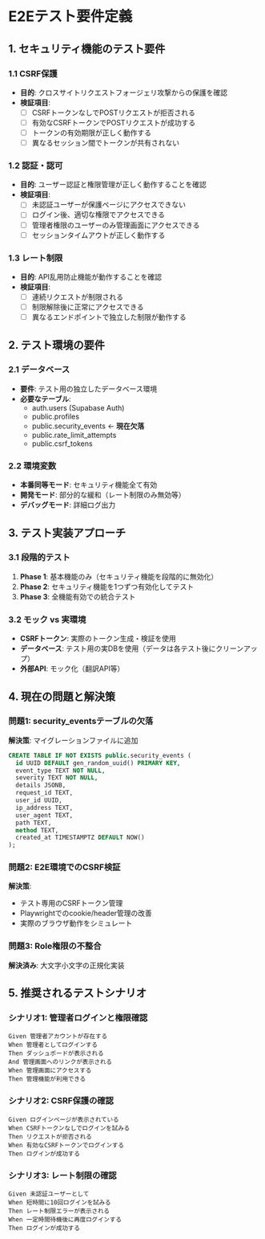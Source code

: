 # E2Eテスト要件定義

## 1. セキュリティ機能のテスト要件

### 1.1 CSRF保護
- **目的**: クロスサイトリクエストフォージェリ攻撃からの保護を確認
- **検証項目**:
  - [ ] CSRFトークンなしでPOSTリクエストが拒否される
  - [ ] 有効なCSRFトークンでPOSTリクエストが成功する
  - [ ] トークンの有効期限が正しく動作する
  - [ ] 異なるセッション間でトークンが共有されない

### 1.2 認証・認可
- **目的**: ユーザー認証と権限管理が正しく動作することを確認
- **検証項目**:
  - [ ] 未認証ユーザーが保護ページにアクセスできない
  - [ ] ログイン後、適切な権限でアクセスできる
  - [ ] 管理者権限のユーザーのみ管理画面にアクセスできる
  - [ ] セッションタイムアウトが正しく動作する

### 1.3 レート制限
- **目的**: API乱用防止機能が動作することを確認
- **検証項目**:
  - [ ] 連続リクエストが制限される
  - [ ] 制限解除後に正常にアクセスできる
  - [ ] 異なるエンドポイントで独立した制限が動作する

## 2. テスト環境の要件

### 2.1 データベース
- **要件**: テスト用の独立したデータベース環境
- **必要なテーブル**:
  - auth.users (Supabase Auth)
  - public.profiles
  - public.security_events ← **現在欠落**
  - public.rate_limit_attempts
  - public.csrf_tokens

### 2.2 環境変数
- **本番同等モード**: セキュリティ機能全て有効
- **開発モード**: 部分的な緩和（レート制限のみ無効等）
- **デバッグモード**: 詳細ログ出力

## 3. テスト実装アプローチ

### 3.1 段階的テスト
1. **Phase 1**: 基本機能のみ（セキュリティ機能を段階的に無効化）
2. **Phase 2**: セキュリティ機能を1つずつ有効化してテスト
3. **Phase 3**: 全機能有効での統合テスト

### 3.2 モック vs 実環境
- **CSRFトークン**: 実際のトークン生成・検証を使用
- **データベース**: テスト用の実DBを使用（データは各テスト後にクリーンアップ）
- **外部API**: モック化（翻訳API等）

## 4. 現在の問題と解決策

### 問題1: security_eventsテーブルの欠落
**解決策**: マイグレーションファイルに追加
```sql
CREATE TABLE IF NOT EXISTS public.security_events (
  id UUID DEFAULT gen_random_uuid() PRIMARY KEY,
  event_type TEXT NOT NULL,
  severity TEXT NOT NULL,
  details JSONB,
  request_id TEXT,
  user_id UUID,
  ip_address TEXT,
  user_agent TEXT,
  path TEXT,
  method TEXT,
  created_at TIMESTAMPTZ DEFAULT NOW()
);
```

### 問題2: E2E環境でのCSRF検証
**解決策**: 
- テスト専用のCSRFトークン管理
- Playwrightでのcookie/header管理の改善
- 実際のブラウザ動作をシミュレート

### 問題3: Role権限の不整合
**解決済み**: 大文字小文字の正規化実装

## 5. 推奨されるテストシナリオ

### シナリオ1: 管理者ログインと権限確認
```gherkin
Given 管理者アカウントが存在する
When 管理者としてログインする
Then ダッシュボードが表示される
And 管理画面へのリンクが表示される
When 管理画面にアクセスする
Then 管理機能が利用できる
```

### シナリオ2: CSRF保護の確認
```gherkin
Given ログインページが表示されている
When CSRFトークンなしでログインを試みる
Then リクエストが拒否される
When 有効なCSRFトークンでログインする
Then ログインが成功する
```

### シナリオ3: レート制限の確認
```gherkin
Given 未認証ユーザーとして
When 短時間に10回ログインを試みる
Then レート制限エラーが表示される
When 一定時間待機後に再度ログインする
Then ログインが成功する
```